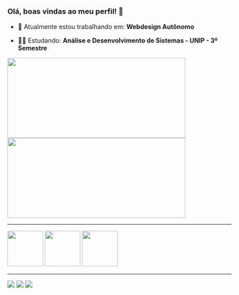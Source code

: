 ### Olá, boas vindas ao meu perfil! 👋

- 🔭 Atualmente estou trabalhando em: <b>Webdesign Autônomo</b>

- 🧑‍🎓 Estudando: <b>Análise e Desenvolvimento de Sistemas - UNIP - 3º Semestre</b>

<div>
<img align="center" height="180em" width="400px" src="https://github-readme-stats.vercel.app/api?username=Luan-Eduardo-Silva&show_icons=true" />
<img align="center" height="180em" width="400px" src="https://github-readme-stats.vercel.app/api/top-langs/?username=Luan-Eduardo-Silva" />
</div>

<hr/>

<div>
<img height="80px" src="https://cdn.jsdelivr.net/gh/devicons/devicon/icons/bootstrap/bootstrap-original.svg" />
<img height="80px" src="https://cdn.jsdelivr.net/gh/devicons/devicon/icons/html5/html5-original.svg" />
<img height="80px" src="https://cdn.jsdelivr.net/gh/devicons/devicon/icons/css3/css3-original.svg" />
</div>

<hr/>

<div>
<a href="https://www.linkedin.com/in/luaneduardosilva" target="blanck_"><img src="https://img.shields.io/badge/LinkedIn-0077B5?style=for-the-badge&logo=linkedin&logoColor=white"/></a>
<a href="https://api.whatsapp.com/send?phone=5516-993449858" target="blanck_"><img src="https://img.shields.io/badge/WhatsApp-25D366?style=for-the-badge&logo=whatsapp&logoColor=white"/></a>
<a href="mailto:luaneduardo626@gmail.com" target="blanck_"><img src="https://img.shields.io/badge/Gmail-D14836?style=for-the-badge&logo=gmail&logoColor=white"/></a>
</div>
